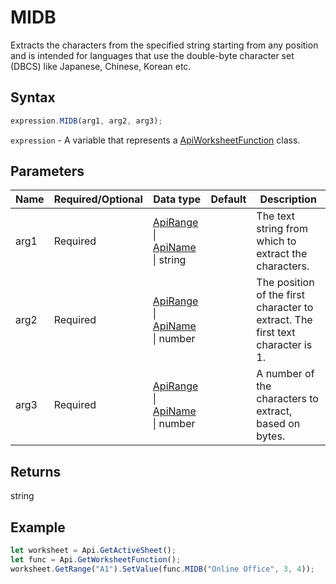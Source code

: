 # MIDB

Extracts the characters from the specified string starting from any position and is intended for languages that use the double-byte character set (DBCS) like Japanese, Chinese, Korean etc.

## Syntax

```javascript
expression.MIDB(arg1, arg2, arg3);
```

`expression` - A variable that represents a [ApiWorksheetFunction](../ApiWorksheetFunction.md) class.

## Parameters

| **Name** | **Required/Optional** | **Data type** | **Default** | **Description** |
| ------------- | ------------- | ------------- | ------------- | ------------- |
| arg1 | Required | [ApiRange](../../ApiRange/ApiRange.md) \| [ApiName](../../ApiName/ApiName.md) \| string |  | The text string from which to extract the characters. |
| arg2 | Required | [ApiRange](../../ApiRange/ApiRange.md) \| [ApiName](../../ApiName/ApiName.md) \| number |  | The position of the first character to extract. The first text character is 1. |
| arg3 | Required | [ApiRange](../../ApiRange/ApiRange.md) \| [ApiName](../../ApiName/ApiName.md) \| number |  | A number of the characters to extract, based on bytes. |

## Returns

string

## Example



```javascript editor-
let worksheet = Api.GetActiveSheet();
let func = Api.GetWorksheetFunction();
worksheet.GetRange("A1").SetValue(func.MIDB("Online Office", 3, 4));
```
